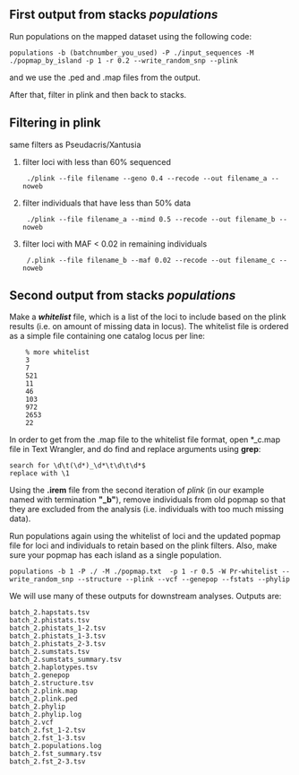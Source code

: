 
First output from stacks *populations*
-------
Run populations on the mapped dataset using the following code: 

	populations -b (batchnumber_you_used) -P ./input_sequences -M ./popmap_by_island -p 1 -r 0.2 --write_random_snp --plink 

and we use the .ped and .map files from the output.


After that, filter in plink and then back to stacks.


Filtering in plink
----

same filters as Pseudacris/Xantusia

1. filter loci with less than 60% sequenced

		./plink --file filename --geno 0.4 --recode --out filename_a --noweb


2. filter individuals that have less than 50% data

		./plink --file filename_a --mind 0.5 --recode --out filename_b --noweb


3. filter loci with MAF < 0.02 in remaining individuals

		/.plink --file filename_b --maf 0.02 --recode --out filename_c --noweb

Second output from stacks *populations*
----

Make a ***whitelist*** file, which is a list of the loci to include based on the plink results (i.e. on amount of missing data in locus). The whitelist file is ordered as a simple file containing one catalog locus per line: 

		% more whitelist
		3
		7
		521
		11
		46
		103
		972
		2653
		22
In order to get from the .map file to the whitelist file format, open *_c.map file in Text Wrangler, and do find and replace arguments using **grep**:

	search for \d\t(\d*)_\d*\t\d\t\d*$
	replace with \1



Using the **.irem** file from the second iteration of *plink* (in our example named with termination **"_b"**), remove individuals from old popmap so that they are excluded from the analysis (i.e. individuals with too much missing data). 


Run populations again using the whitelist of loci and the updated popmap file for loci and individuals to retain based on the plink filters. Also, make sure your popmap has each island as a single population.

	populations -b 1 -P ./ -M ./popmap.txt  -p 1 -r 0.5 -W Pr-whitelist --write_random_snp --structure --plink --vcf --genepop --fstats --phylip
	

We will use many of these outputs for downstream analyses. Outputs are: 

	batch_2.hapstats.tsv
	batch_2.phistats.tsv
	batch_2.phistats_1-2.tsv
	batch_2.phistats_1-3.tsv
	batch_2.phistats_2-3.tsv
	batch_2.sumstats.tsv
	batch_2.sumstats_summary.tsv
	batch_2.haplotypes.tsv
	batch_2.genepop
	batch_2.structure.tsv
	batch_2.plink.map
	batch_2.plink.ped
	batch_2.phylip
	batch_2.phylip.log
	batch_2.vcf
	batch_2.fst_1-2.tsv
	batch_2.fst_1-3.tsv
	batch_2.populations.log
	batch_2.fst_summary.tsv
	batch_2.fst_2-3.tsv

